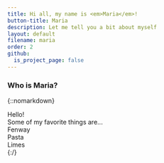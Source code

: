 ```yaml
---
title: Hi all, my name is <em>Maria</em>!
button-title: Maria
description: Let me tell you a bit about myself
layout: default
filename: maria
order: 2
github:
  is_project_page: false
---
```

### Who is Maria?

{::nomarkdown}
<!DOCTYPE html>
<html lang="en">
<head>
    <meta charset="UTF-8">
    <title>About Me</title>
    <link rel="stylesheet" href="maria.css">
</head>
<body>
    <div id="container">
        <div id="hello">Hello!</div>
        <div id="maria_quiz" style="display: block">
            <div id="statement">Some of my favorite things are...</div>
            <div id="responses">
              <div class = "response" id="A" onClick= "showGif('A')">Fenway</div>
              <div class = "response" id="B" onClick= "showGif('B')">Pasta</div>
              <div class = "response" id="C" onClick= "showGif('C')">Limes</div>
            </div>
            <div id="choiceResponse" style="display: none"></div>
    </div>
    <script src="maria.js"></script>
</body>
</html>
{:/}
